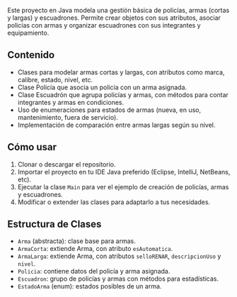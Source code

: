
Este proyecto en Java modela una gestión básica de policías, armas (cortas y largas) y escuadrones. Permite crear objetos con sus atributos, asociar policías con armas y organizar escuadrones con sus integrantes y equipamiento.

## Contenido

- Clases para modelar armas cortas y largas, con atributos como marca, calibre, estado, nivel, etc.
- Clase Policía que asocia un policía con un arma asignada.
- Clase Escuadrón que agrupa policías y armas, con métodos para contar integrantes y armas en condiciones.
- Uso de enumeraciones para estados de armas (nueva, en uso, mantenimiento, fuera de servicio).
- Implementación de comparación entre armas largas según su nivel.

## Cómo usar

1. Clonar o descargar el repositorio.
2. Importar el proyecto en tu IDE Java preferido (Eclipse, IntelliJ, NetBeans, etc).
3. Ejecutar la clase `Main` para ver el ejemplo de creación de policías, armas y escuadrones.
4. Modificar o extender las clases para adaptarlo a tus necesidades.

## Estructura de Clases

- `Arma` (abstracta): clase base para armas.
- `ArmaCorta`: extiende Arma, con atributo `esAutomatica`.
- `ArmaLarga`: extiende Arma, con atributos `selloRENAR`, `descripcionUso` y `nivel`.
- `Policia`: contiene datos del policía y arma asignada.
- `Escuadron`: grupo de policías y armas con métodos para estadísticas.
- `EstadoArma` (enum): estados posibles de un arma.


